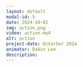 ```yaml
---
layout: default
modal-id: 5
date: 2024-10-02
img: action.png
video: action.mp4
alt: action
project-date: Octorber 2024
animator: Dabin Lee
description:
---
```

